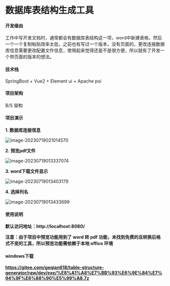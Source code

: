 # 数据库表结构生成工具

#### 开发缘由

工作中写开发文档时，通常都会有数据库表结构这一项，word中新建表格，然后一个一个复制粘贴效率太低，之前也有写过一个版本，没有页面的，更改连接数据库信息需要更改配置文件信息，使用起来觉得还是不是很方便，所以就有了开发一个带页面的版本的想法。

#### 技术栈

SpringBoot + Vue2 + Element ui + Apache poi


#### 项目架构

B/S 架构



#### 项目演示

**1. 数据库连接信息**

![image-20230719021014570](https://gitee.com/geqian618/resource/raw/master/images/connection.jpg)



**2. 预览pdf文件**

![image-20230719013337074](https://gitee.com/geqian618/resource/raw/master/images/preview.jpg)



**3. word下载文件显示**

![image-20230719013403179](https://gitee.com/geqian618/resource/raw/master/images/download.jpg)



**4. 选择列名**

![image-20230719013433699](https://gitee.com/geqian618/resource/raw/master/images/select.jpg)




#### 使用说明

**默认访问地址：http://localhost:8080/**

**注意：由于项目中预览功能用到了 word 转 pdf 功能，未找到免费的且转换后格式不变的工具，所以预览功能需依赖于本地 office 环境**


#### windows下载
**https://gitee.com/geqian618/table-structure-generator/raw/dev/exe/%E8%A1%A8%E7%BB%93%E6%9E%84%E7%94%9F%E6%88%90%E5%99%A8.7z**

